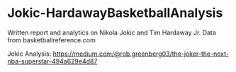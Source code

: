 # Jokic-HardawayBasketballAnalysis
Written report and analytics on Nikola Jokic and Tim Hardaway Jr. Data from basketballreference.com

Jokic Analysis: https://medium.com/@rob.greenberg03/the-joker-the-next-nba-superstar-494a629e4d87
